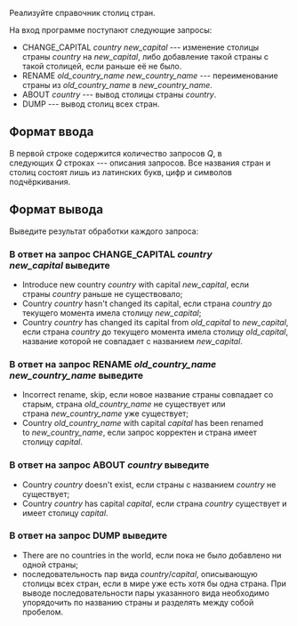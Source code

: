 Реализуйте справочник столиц стран.

На вход программе поступают следующие запросы:

-   CHANGE_CAPITAL *country new_capital* --- изменение столицы страны *country* на *new_capital*, либо добавление такой страны с такой столицей, если раньше её не было.
-   RENAME *old_country_name new_country_name* --- переименование страны из *old_country_name* в *new_country_name*.
-   ABOUT *country* --- вывод столицы страны *country*.
-   DUMP --- вывод столиц всех стран.

Формат ввода
------------

В первой строке содержится количество запросов *Q*, в следующих *Q* строках --- описания запросов. Все названия стран и столиц состоят лишь из латинских букв, цифр и символов подчёркивания.

Формат вывода
-------------

Выведите результат обработки каждого запроса:

### В ответ на запрос CHANGE_CAPITAL *country new_capital* выведите

-   Introduce new country *country* with capital *new_capital*, если страны *country* раньше не существовало;
-   Country *country* hasn't changed its capital, если страна *country* до текущего момента имела столицу *new_capital*;
-   Country *country* has changed its capital from *old_capital* to *new_capital*, если страна *country* до текущего момента имела столицу *old_capital*, название которой не совпадает с названием *new_capital*.

### В ответ на запрос RENAME *old_country_name new_country_name* выведите

-   Incorrect rename, skip, если новое название страны совпадает со старым, страна *old_country_name* не существует или страна *new_country_name* уже существует;
-   Country *old_country_name* with capital *capital* has been renamed to *new_country_name*, если запрос корректен и страна имеет столицу *capital*.

### В ответ на запрос ABOUT *country* выведите

-   Country *country* doesn't exist, если страны с названием *country* не существует;
-   Country *country* has capital *capital*, если страна *country* существует и имеет столицу *capital*.

### В ответ на запрос DUMP выведите

-   There are no countries in the world, если пока не было добавлено ни одной страны;
-   последовательность пар вида *country*/*capital*, описывающую столицы всех стран, если в мире уже есть хотя бы одна страна. При выводе последовательности пары указанного вида необходимо упорядочить по названию страны и разделять между собой пробелом.
